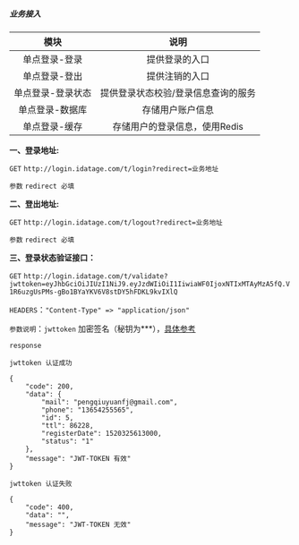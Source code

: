 ##### 业务接入

| 模块 | 说明 |
| :---: | :---: |
| 单点登录-登录 | 提供登录的入口 |
| 单点登录-登出 | 提供注销的入口 |
| 单点登录-登录状态 | 提供登录状态校验/登录信息查询的服务 |
| 单点登录-数据库 | 存储用户账户信息 |
| 单点登录-缓存 | 存储用户的登录信息，使用Redis |

**一、登录地址:**

`GET` `http://login.idatage.com/t/login?redirect=业务地址`

`参数` `redirect 必填`

**二、登出地址:**

`GET` `http://login.idatage.com/t/logout?redirect=业务地址`

`参数` `redirect 必填`

**三、登录状态验证接口：**

`GET` `http://login.idatage.com/t/validate?jwttoken=eyJhbGciOiJIUzI1NiJ9.eyJzdWIiOiI1IiwiaWF0IjoxNTIxMTAyMzA5fQ.V1R6uzgUsPMs-gBo1BYaYKV6V8stDY5hFDKL9kvIXlQ`

`HEADERS`：`"Content-Type" => "application/json"`

`参数说明`：`jwttoken` 加密签名（秘钥为\*\*\*），[具体参考](http://blog.leapoahead.com/2015/09/06/understanding-jwt/)

`response`

```
jwttoken 认证成功

{
    "code": 200,
    "data": {
        "mail": "pengqiuyuanfj@gmail.com",
        "phone": "13654255565",
        "id": 5,
        "ttl": 86228,
        "registerDate": 1520325613000,
        "status": "1"
    },
    "message": "JWT-TOKEN 有效"
}

jwttoken 认证失败

{
    "code": 400,
    "data": "",
    "message": "JWT-TOKEN 无效"
}
```




